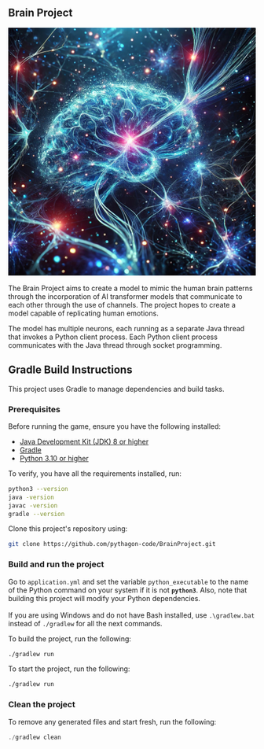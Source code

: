 ## Brain Project

![Space Invaders Gameplay](media/cosmic-brain-image.jpg)

The Brain Project aims to create a model to mimic the human brain patterns through the incorporation of AI transformer models that communicate to each other through the use of channels. The project hopes to create a model capable of replicating human emotions.

The model has multiple neurons, each running as a separate Java thread that invokes a Python client process. Each Python client process communicates with the Java thread through socket programming.

## Gradle Build Instructions

This project uses Gradle to manage dependencies and build tasks.

### Prerequisites

Before running the game, ensure you have the following installed:
- [Java Development Kit (JDK) 8 or higher](https://www.oracle.com/java/technologies/javase-downloads.html)
- [Gradle](https://gradle.org/install/)
- [Python 3.10 or higher](https://www.python.org/downloads/)


To verify, you have all the requirements installed, run:
```bash
python3 --version
java -version
javac -version
gradle --version
```

Clone this project's repository using:
```bash
git clone https://github.com/pythagon-code/BrainProject.git
```

### Build and run the project

Go to `application.yml` and set the variable `python_executable` to the name of the Python command on your system if it is not **`python3`**. Also, note that building this project will modify your Python dependencies.\
\
If you are using Windows and do not have Bash installed, use `.\gradlew.bat` instead of `./gradlew` for all the next commands.

To build the project, run the following:
```bash
./gradlew run
```

To start the project, run the following:
```bash
./gradlew run
```

### Clean the project

To remove any generated files and start fresh, run the following:
```powershell
./gradlew clean
```
